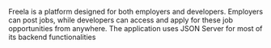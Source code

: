 Freela is a platform designed for both employers and developers. Employers can post jobs, while developers can access and apply for these job opportunities from anywhere. The application uses JSON Server for most of its backend functionalities
